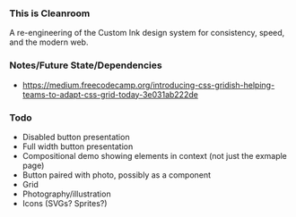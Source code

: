 ### This is Cleanroom
A re-engineering of the Custom Ink design system for consistency, speed, and the modern web.

### Notes/Future State/Dependencies
- https://medium.freecodecamp.org/introducing-css-gridish-helping-teams-to-adapt-css-grid-today-3e031ab222de

### Todo
- Disabled button presentation
- Full width button presentation
- Compositional demo showing elements in context (not just the exmaple page)
- Button paired with photo, possibly as a component
- Grid
- Photography/illustration
- Icons (SVGs? Sprites?)
